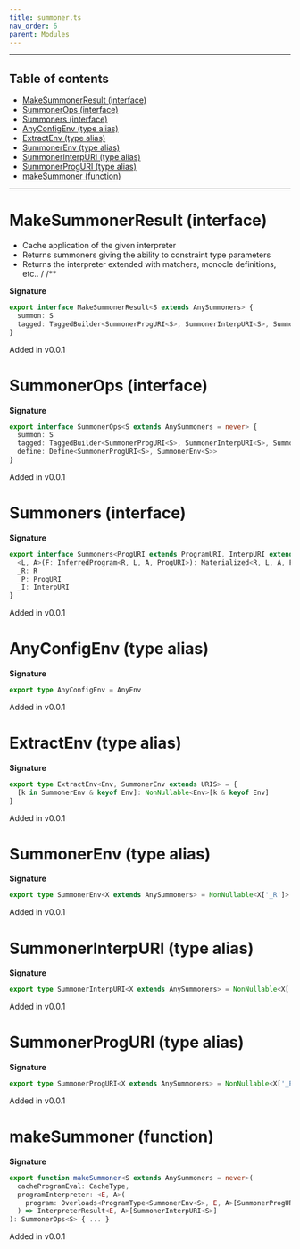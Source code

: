 ```yaml
---
title: summoner.ts
nav_order: 6
parent: Modules
---
```


---

<h2 class="text-delta">Table of contents</h2>

- [MakeSummonerResult (interface)](#makesummonerresult-interface)
- [SummonerOps (interface)](#summonerops-interface)
- [Summoners (interface)](#summoners-interface)
- [AnyConfigEnv (type alias)](#anyconfigenv-type-alias)
- [ExtractEnv (type alias)](#extractenv-type-alias)
- [SummonerEnv (type alias)](#summonerenv-type-alias)
- [SummonerInterpURI (type alias)](#summonerinterpuri-type-alias)
- [SummonerProgURI (type alias)](#summonerproguri-type-alias)
- [makeSummoner (function)](#makesummoner-function)

---

# MakeSummonerResult (interface)

- Cache application of the given interpreter
- Returns summoners giving the ability to constraint type parameters
- Returns the interpreter extended with matchers, monocle definitions, etc..
  /
  /\*\*

**Signature**

```ts
export interface MakeSummonerResult<S extends AnySummoners> {
  summon: S
  tagged: TaggedBuilder<SummonerProgURI<S>, SummonerInterpURI<S>, SummonerEnv<S>>
}
```

Added in v0.0.1

# SummonerOps (interface)

**Signature**

```ts
export interface SummonerOps<S extends AnySummoners = never> {
  summon: S
  tagged: TaggedBuilder<SummonerProgURI<S>, SummonerInterpURI<S>, SummonerEnv<S>>
  define: Define<SummonerProgURI<S>, SummonerEnv<S>>
}
```

Added in v0.0.1

# Summoners (interface)

**Signature**

```ts
export interface Summoners<ProgURI extends ProgramURI, InterpURI extends InterpreterURI, R extends AnyConfigEnv> {
  <L, A>(F: InferredProgram<R, L, A, ProgURI>): Materialized<R, L, A, ProgURI, InterpURI>
  _R: R
  _P: ProgURI
  _I: InterpURI
}
```

Added in v0.0.1

# AnyConfigEnv (type alias)

**Signature**

```ts
export type AnyConfigEnv = AnyEnv
```

Added in v0.0.1

# ExtractEnv (type alias)

**Signature**

```ts
export type ExtractEnv<Env, SummonerEnv extends URIS> = {
  [k in SummonerEnv & keyof Env]: NonNullable<Env>[k & keyof Env]
}
```

Added in v0.0.1

# SummonerEnv (type alias)

**Signature**

```ts
export type SummonerEnv<X extends AnySummoners> = NonNullable<X['_R']>
```

Added in v0.0.1

# SummonerInterpURI (type alias)

**Signature**

```ts
export type SummonerInterpURI<X extends AnySummoners> = NonNullable<X['_I']>
```

Added in v0.0.1

# SummonerProgURI (type alias)

**Signature**

```ts
export type SummonerProgURI<X extends AnySummoners> = NonNullable<X['_P']>
```

Added in v0.0.1

# makeSummoner (function)

**Signature**

```ts
export function makeSummoner<S extends AnySummoners = never>(
  cacheProgramEval: CacheType,
  programInterpreter: <E, A>(
    program: Overloads<ProgramType<SummonerEnv<S>, E, A>[SummonerProgURI<S>]>
  ) => InterpreterResult<E, A>[SummonerInterpURI<S>]
): SummonerOps<S> { ... }
```

Added in v0.0.1
